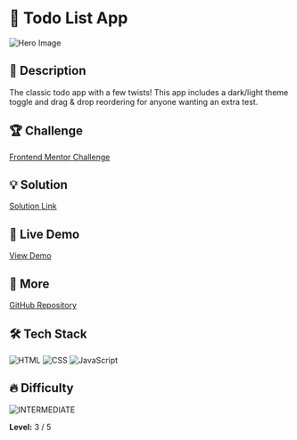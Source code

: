# 📁 Todo List App

![Hero Image](https://res.cloudinary.com/dz209s6jk/image/upload/v1606413905/Challenges/ty4ppudcq94rtgj4rv6p.jpg)

## 🌟 Description

The classic todo app with a few twists! This app includes a dark/light theme toggle and drag & drop reordering for anyone wanting an extra test.

## 🏆 Challenge

[Frontend Mentor Challenge](https://www.frontendmentor.io/challenges/todo-app-Su1_KokOW)

## 💡 Solution

[Solution Link](https://www.frontendmentor.io/solutions/todo-list-app-MDiJpj_4JG)

## 🚀 Live Demo

[View Demo](https://younes-alhyan.github.io/todo-list-app)

## 🔎 More

[GitHub Repository](https://github.com/younes-alhyan/frontend-mentor/)

## 🛠️ Tech Stack

![HTML](https://img.shields.io/badge/HTML-E34F26?style=for-the-badge&logo=html5&logoColor=white)
![CSS](https://img.shields.io/badge/CSS-1572B6?style=for-the-badge&logo=css&logoColor=white)
![JavaScript](https://img.shields.io/badge/JavaScript-F7DF1E?style=for-the-badge&logo=javascript&logoColor=black)

## 🔥 Difficulty

![INTERMEDIATE](https://img.shields.io/badge/Difficulty-INTERMEDIATE-yellow)

**Level:** 3 / 5
